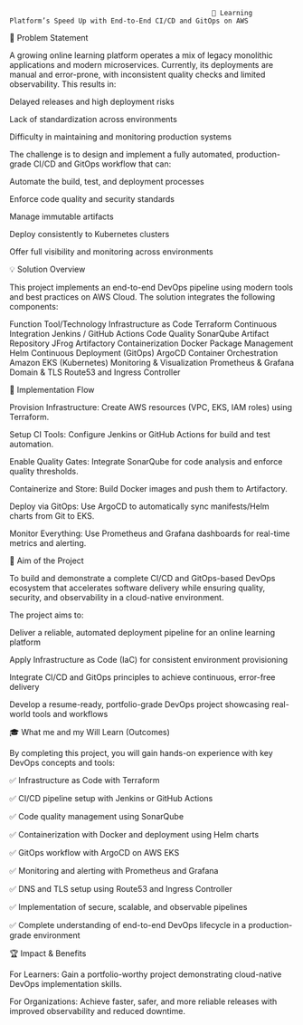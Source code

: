                                                       🚀 Learning Platform’s Speed Up with End-to-End CI/CD and GitOps on AWS

🧩 Problem Statement

A growing online learning platform operates a mix of legacy monolithic applications and modern microservices. Currently, its deployments are manual and error-prone, with inconsistent quality checks and limited observability.
This results in:

Delayed releases and high deployment risks

Lack of standardization across environments

Difficulty in maintaining and monitoring production systems

The challenge is to design and implement a fully automated, production-grade CI/CD and GitOps workflow that can:

Automate the build, test, and deployment processes

Enforce code quality and security standards

Manage immutable artifacts

Deploy consistently to Kubernetes clusters

Offer full visibility and monitoring across environments


💡 Solution Overview


This project implements an end-to-end DevOps pipeline using modern tools and best practices on AWS Cloud.
The solution integrates the following components:

Function	Tool/Technology
Infrastructure as Code	Terraform
Continuous Integration	Jenkins / GitHub Actions
Code Quality	SonarQube
Artifact Repository	JFrog Artifactory
Containerization	Docker
Package Management	Helm
Continuous Deployment (GitOps)	ArgoCD
Container Orchestration	Amazon EKS (Kubernetes)
Monitoring & Visualization	Prometheus & Grafana
Domain & TLS	Route53 and Ingress Controller


🔧 Implementation Flow


Provision Infrastructure: Create AWS resources (VPC, EKS, IAM roles) using Terraform.

Setup CI Tools: Configure Jenkins or GitHub Actions for build and test automation.

Enable Quality Gates: Integrate SonarQube for code analysis and enforce quality thresholds.

Containerize and Store: Build Docker images and push them to Artifactory.

Deploy via GitOps: Use ArgoCD to automatically sync manifests/Helm charts from Git to EKS.

Monitor Everything: Use Prometheus and Grafana dashboards for real-time metrics and alerting.



🎯 Aim of the Project


To build and demonstrate a complete CI/CD and GitOps-based DevOps ecosystem that accelerates software delivery while ensuring quality, security, and observability in a cloud-native environment.

The project aims to:

Deliver a reliable, automated deployment pipeline for an online learning platform

Apply Infrastructure as Code (IaC) for consistent environment provisioning

Integrate CI/CD and GitOps principles to achieve continuous, error-free delivery

Develop a resume-ready, portfolio-grade DevOps project showcasing real-world tools and workflows


🎓 What me and my Will Learn (Outcomes)


By completing this project, you will gain hands-on experience with key DevOps concepts and tools:

✅ Infrastructure as Code with Terraform

✅ CI/CD pipeline setup with Jenkins or GitHub Actions

✅ Code quality management using SonarQube

✅ Containerization with Docker and deployment using Helm charts

✅ GitOps workflow with ArgoCD on AWS EKS

✅ Monitoring and alerting with Prometheus and Grafana

✅ DNS and TLS setup using Route53 and Ingress Controller

✅ Implementation of secure, scalable, and observable pipelines

✅ Complete understanding of end-to-end DevOps lifecycle in a production-grade environment


🏆 Impact & Benefits


For Learners: Gain a portfolio-worthy project demonstrating cloud-native DevOps implementation skills.

For Organizations: Achieve faster, safer, and more reliable releases with improved observability and reduced downtime.

